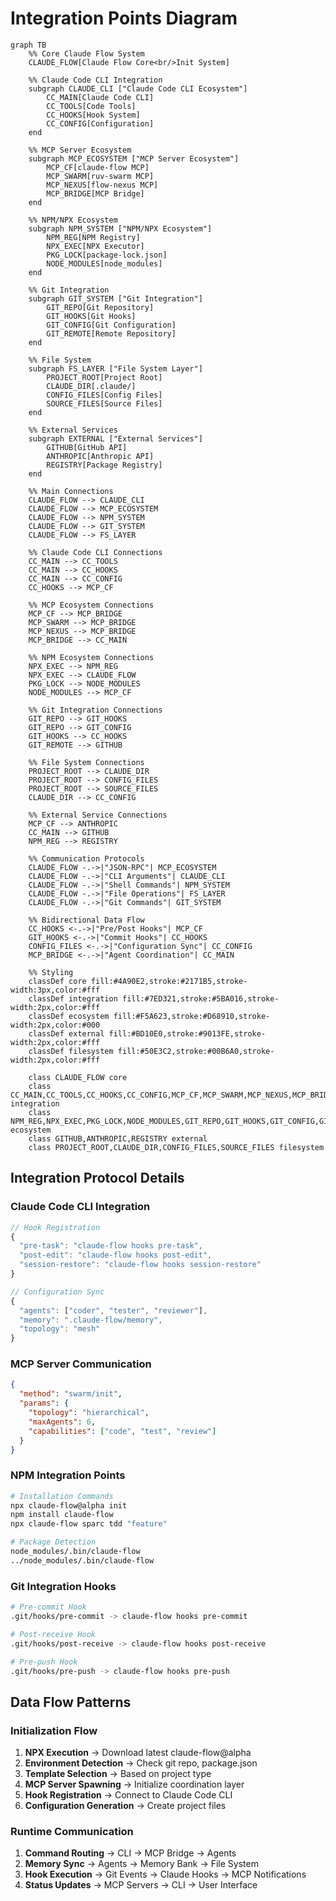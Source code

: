 # Integration Points Diagram

```mermaid
graph TB
    %% Core Claude Flow System
    CLAUDE_FLOW[Claude Flow Core<br/>Init System]

    %% Claude Code CLI Integration
    subgraph CLAUDE_CLI ["Claude Code CLI Ecosystem"]
        CC_MAIN[Claude Code CLI]
        CC_TOOLS[Code Tools]
        CC_HOOKS[Hook System]
        CC_CONFIG[Configuration]
    end

    %% MCP Server Ecosystem
    subgraph MCP_ECOSYSTEM ["MCP Server Ecosystem"]
        MCP_CF[claude-flow MCP]
        MCP_SWARM[ruv-swarm MCP]
        MCP_NEXUS[flow-nexus MCP]
        MCP_BRIDGE[MCP Bridge]
    end

    %% NPM/NPX Ecosystem
    subgraph NPM_SYSTEM ["NPM/NPX Ecosystem"]
        NPM_REG[NPM Registry]
        NPX_EXEC[NPX Executor]
        PKG_LOCK[package-lock.json]
        NODE_MODULES[node_modules]
    end

    %% Git Integration
    subgraph GIT_SYSTEM ["Git Integration"]
        GIT_REPO[Git Repository]
        GIT_HOOKS[Git Hooks]
        GIT_CONFIG[Git Configuration]
        GIT_REMOTE[Remote Repository]
    end

    %% File System
    subgraph FS_LAYER ["File System Layer"]
        PROJECT_ROOT[Project Root]
        CLAUDE_DIR[.claude/]
        CONFIG_FILES[Config Files]
        SOURCE_FILES[Source Files]
    end

    %% External Services
    subgraph EXTERNAL ["External Services"]
        GITHUB[GitHub API]
        ANTHROPIC[Anthropic API]
        REGISTRY[Package Registry]
    end

    %% Main Connections
    CLAUDE_FLOW --> CLAUDE_CLI
    CLAUDE_FLOW --> MCP_ECOSYSTEM
    CLAUDE_FLOW --> NPM_SYSTEM
    CLAUDE_FLOW --> GIT_SYSTEM
    CLAUDE_FLOW --> FS_LAYER

    %% Claude Code CLI Connections
    CC_MAIN --> CC_TOOLS
    CC_MAIN --> CC_HOOKS
    CC_MAIN --> CC_CONFIG
    CC_HOOKS --> MCP_CF

    %% MCP Ecosystem Connections
    MCP_CF --> MCP_BRIDGE
    MCP_SWARM --> MCP_BRIDGE
    MCP_NEXUS --> MCP_BRIDGE
    MCP_BRIDGE --> CC_MAIN

    %% NPM Ecosystem Connections
    NPX_EXEC --> NPM_REG
    NPX_EXEC --> CLAUDE_FLOW
    PKG_LOCK --> NODE_MODULES
    NODE_MODULES --> MCP_CF

    %% Git Integration Connections
    GIT_REPO --> GIT_HOOKS
    GIT_REPO --> GIT_CONFIG
    GIT_HOOKS --> CC_HOOKS
    GIT_REMOTE --> GITHUB

    %% File System Connections
    PROJECT_ROOT --> CLAUDE_DIR
    PROJECT_ROOT --> CONFIG_FILES
    PROJECT_ROOT --> SOURCE_FILES
    CLAUDE_DIR --> CC_CONFIG

    %% External Service Connections
    MCP_CF --> ANTHROPIC
    CC_MAIN --> GITHUB
    NPM_REG --> REGISTRY

    %% Communication Protocols
    CLAUDE_FLOW -.->|"JSON-RPC"| MCP_ECOSYSTEM
    CLAUDE_FLOW -.->|"CLI Arguments"| CLAUDE_CLI
    CLAUDE_FLOW -.->|"Shell Commands"| NPM_SYSTEM
    CLAUDE_FLOW -.->|"File Operations"| FS_LAYER
    CLAUDE_FLOW -.->|"Git Commands"| GIT_SYSTEM

    %% Bidirectional Data Flow
    CC_HOOKS <-.->|"Pre/Post Hooks"| MCP_CF
    GIT_HOOKS <-.->|"Commit Hooks"| CC_HOOKS
    CONFIG_FILES <-.->|"Configuration Sync"| CC_CONFIG
    MCP_BRIDGE <-.->|"Agent Coordination"| CC_MAIN

    %% Styling
    classDef core fill:#4A90E2,stroke:#2171B5,stroke-width:3px,color:#fff
    classDef integration fill:#7ED321,stroke:#5BA016,stroke-width:2px,color:#fff
    classDef ecosystem fill:#F5A623,stroke:#D68910,stroke-width:2px,color:#000
    classDef external fill:#BD10E0,stroke:#9013FE,stroke-width:2px,color:#fff
    classDef filesystem fill:#50E3C2,stroke:#00B6A0,stroke-width:2px,color:#fff

    class CLAUDE_FLOW core
    class CC_MAIN,CC_TOOLS,CC_HOOKS,CC_CONFIG,MCP_CF,MCP_SWARM,MCP_NEXUS,MCP_BRIDGE integration
    class NPM_REG,NPX_EXEC,PKG_LOCK,NODE_MODULES,GIT_REPO,GIT_HOOKS,GIT_CONFIG,GIT_REMOTE ecosystem
    class GITHUB,ANTHROPIC,REGISTRY external
    class PROJECT_ROOT,CLAUDE_DIR,CONFIG_FILES,SOURCE_FILES filesystem
```

## Integration Protocol Details

### Claude Code CLI Integration
```javascript
// Hook Registration
{
  "pre-task": "claude-flow hooks pre-task",
  "post-edit": "claude-flow hooks post-edit",
  "session-restore": "claude-flow hooks session-restore"
}

// Configuration Sync
{
  "agents": ["coder", "tester", "reviewer"],
  "memory": ".claude-flow/memory",
  "topology": "mesh"
}
```

### MCP Server Communication
```json
{
  "method": "swarm/init",
  "params": {
    "topology": "hierarchical",
    "maxAgents": 6,
    "capabilities": ["code", "test", "review"]
  }
}
```

### NPM Integration Points
```bash
# Installation Commands
npx claude-flow@alpha init
npm install claude-flow
npx claude-flow sparc tdd "feature"

# Package Detection
node_modules/.bin/claude-flow
../node_modules/.bin/claude-flow
```

### Git Integration Hooks
```bash
# Pre-commit Hook
.git/hooks/pre-commit -> claude-flow hooks pre-commit

# Post-receive Hook
.git/hooks/post-receive -> claude-flow hooks post-receive

# Pre-push Hook
.git/hooks/pre-push -> claude-flow hooks pre-push
```

## Data Flow Patterns

### Initialization Flow
1. **NPX Execution** → Download latest claude-flow@alpha
2. **Environment Detection** → Check git repo, package.json
3. **Template Selection** → Based on project type
4. **MCP Server Spawning** → Initialize coordination layer
5. **Hook Registration** → Connect to Claude Code CLI
6. **Configuration Generation** → Create project files

### Runtime Communication
1. **Command Routing** → CLI → MCP Bridge → Agents
2. **Memory Sync** → Agents → Memory Bank → File System
3. **Hook Execution** → Git Events → Claude Hooks → MCP Notifications
4. **Status Updates** → MCP Servers → CLI → User Interface